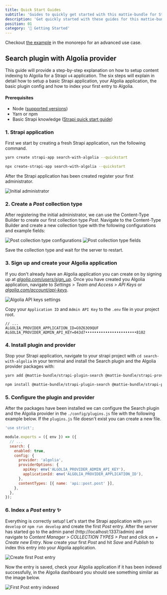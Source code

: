 ```yaml
---
title: Quick Start Guides
subtitle: 'Guides to quickly get started with this mattie-bundle for Strapi. 📚'
description: 'Get quickly started with these guides for this mattie-bundle for Strapi.'
position: 01
category: '🚀 Getting Started'
---
```


<alert>

Checkout [the example](https://github.com/MattieBelt/mattie-strapi-bundle/tree/master/example) in the monorepo for an advanced use case.

</alert>

## Search plugin with Algolia provider

This guide will provide a step-by-step explanation on how to setup content indexing to Algolia for a Strapi `v4` application.
The six steps will explain in detail how to setup a basic Strapi application, your Algolia application, the basic plugin config and how to index your first entry to Algolia.

#### Prerequisites

- Node ([supported versions](https://docs.strapi.io/developer-docs/latest/setup-deployment-guides/installation/cli.html#preparing-the-installation))
- Yarn or npm
- Basic Strapi knowledge ([Strapi quick start guide](https://docs.strapi.io/developer-docs/latest/getting-started/quick-start.html))

### 1. Strapi application

First we start by creating a fresh Strapi application, run the following command.

<code-group>
  <code-block label="Yarn" active>

```bash
yarn create strapi-app search-with-algolia --quickstart
```

  </code-block>
  <code-block label="NPM">

```bash
npx create-strapi-app search-with-algolia --quickstart
```

  </code-block>
</code-group>

After the Strapi application has been created register your first administrator.

<img src="/usage/search-with-algolia/init-admin.png" alt="Initial administrator" />

### 2. Create a _Post_ collection type

After registering the initial administrator, we can use the Content-Type Builder to create our first collection type _Post_. Navigate to the Content-Type Builder and create a new collection type with the following configurations and example fields:

<img src="/usage/search-with-algolia/create-post-collection-type-configurations.png" alt="Post collection type configurations" />
<img src="/usage/search-with-algolia/create-post-collection-type-fields.png" alt="Post collection type fields" />

Save the collection type and wait for the server to restart.

### 3. Sign up and create your Algolia application

If you don't already have an Algolia application you can create on by signing up at [_algolia.com/users/sign_up_](https://www.algolia.com/users/sign_up).
Once you have created you Algolia application, navigate to _Settings > Team and Access > API Keys_ or [_algolia.com/account/api-keys_](https://www.algolia.com/account/api-keys).

<img src="/usage/search-with-algolia/algolia-settings-api-keys.png" alt="Algolia API keys settings" />

Copy your `Application ID` and `Admin API Key` to the `.env` file in your project root.

```text [.env]
// ...
ALGOLIA_PROVIDER_APPLICATION_ID=G9Z63O9QUF
ALGOLIA_PROVIDER_ADMIN_API_KEY=043d7•••••••••••••••••••••••8102
```

### 4. Install plugin and provider

Stop your Strapi application, navigate to your strapi project with `cd search-with-algolia` in your terminal and install the Search plugin and the Algolia provider packages with:

<code-group>
  <code-block label="Yarn" active>

```bash
yarn add @mattie-bundle/strapi-plugin-search @mattie-bundle/strapi-provider-search-algolia
```

  </code-block>
  <code-block label="NPM">

```bash
npm install @mattie-bundle/strapi-plugin-search @mattie-bundle/strapi-provider-search-algolia
```

  </code-block>
</code-group>

### 5. Configure the plugin and provider

After the packages have been installed we can configure the Search plugin and the Algolia provider in the `./config/plugins.js` file with the following example below. If the `plugins.js` file doesn't exist you can create a new file.

```js [./config/plugins.js]
'use strict';

module.exports = ({ env }) => ({
  // ...
  search: {
    enabled: true,
    config: {
      provider: 'algolia',
      providerOptions: {
        apiKey: env('ALGOLIA_PROVIDER_ADMIN_API_KEY'),
        applicationId: env('ALGOLIA_PROVIDER_APPLICATION_ID'),
      },
      contentTypes: [{ name: 'api::post.post' }],
    },
  },
});
```

### 6. Index a _Post_ entry ✨

Everything is correctly setup! Let's start the Strapi application with `yarn develop` or `npm run develop` and create the first _Post_ entry.
After the server has started go to the admin panel (http://localhost:1337/admin) and navigate to _Content Manager > COLLECTION TYPES > Post_ and click on _+ Create new Entry_. Now create your first _Post_ and hit _Save_ and _Publish_ to index this entry into your Algolia application.

<img src="/usage/search-with-algolia/create-post-entry.png" alt="Create first Post entry" />

Now the entry is saved, check your Algolia application if it has been indexed successfully, in the Algolia dashboard you should see something similar as the image below.

<img src="/usage/search-with-algolia/algolia-first-post-entry-indexes.png" alt="First Post entry indexed" />
